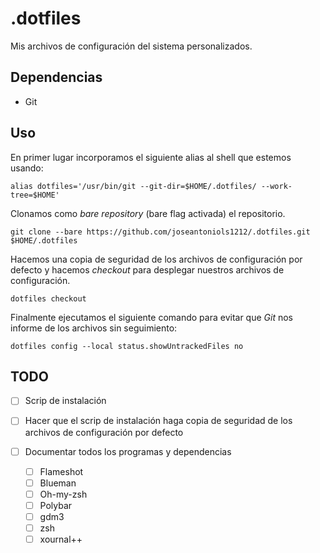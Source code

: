 # .dotfiles

Mis archivos de configuración del sistema personalizados.

## Dependencias

- Git

## Uso

En primer lugar incorporamos el siguiente alias al shell que estemos usando:

`alias dotfiles='/usr/bin/git --git-dir=$HOME/.dotfiles/ --work-tree=$HOME'`

Clonamos como *bare repository* (bare flag activada) el repositorio.

`git clone --bare https://github.com/joseantoniols1212/.dotfiles.git $HOME/.dotfiles`

Hacemos una copia de seguridad de los archivos de configuración por defecto y hacemos *checkout* para desplegar nuestros archivos de configuración.

`dotfiles checkout`

Finalmente ejecutamos el siguiente comando para evitar que *Git* nos informe de los archivos sin seguimiento:

`dotfiles config --local status.showUntrackedFiles no`

## TODO

- [ ] Scrip de instalación

- [ ] Hacer que el scrip de instalación haga copia de seguridad de los archivos de configuración por defecto

- [ ] Documentar todos los programas y dependencias

  - [ ] Flameshot
  - [ ] Blueman
  - [ ] Oh-my-zsh
  - [ ] Polybar
  - [ ] gdm3
  - [ ] zsh
  - [ ] xournal++
